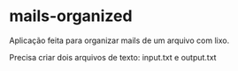 # mails-organized
Aplicação feita para organizar mails de um arquivo com lixo.

Precisa criar dois arquivos de texto: input.txt e output.txt
